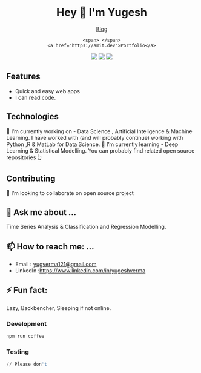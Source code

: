 <!--
**yugeshsbeenhere/yugeshsbeenhere** is a ✨ _special_ ✨ repository because its `README.md` (this file) appears on your GitHub profile.

Here are some ideas to get you started:

- 🔭 I’m currently working on ...
- 🌱 I’m currently learning ...
- 👯 I’m looking to collaborate on ...
- 🤔 I’m looking for help with ...
- 💬 Ask me about ...
- 📫 How to reach me: ...
- 😄 Pronouns: ...
- ⚡ Fun fact: ...
-->
<div align="center">
  <h1>Hey 👋 I'm Yugesh</h1>
  <p>
    <a href="https://analyticsindiamag.com/author/yugesh-vermaanalyticsindiamag-com/">Blog</a>
    <span> </span>
   
    <span> </span>
    <a href="https://amit.dev">Portfolio</a>
  </p>
  <p>
    <img src="https://img.shields.io/badge/Super Fast-%E2%9A%A1%EF%B8%8F-%23DD6B20?style=flat-square" />
    <span> </span>
    <img src="https://img.shields.io/badge/maintained%20since-1992-%2300B0FF?style=flat-square" />
    <span> </span>
    <img src="https://img.shields.io/badge/%F0%9F%92%9B-JavaScript-%23304FFE?style=flat-square" />
  </p>
</div>

## Features

* Quick and easy web apps
* I can read code.

## Technologies

🔭 I’m currently working on - Data Science ,  Artificial Inteligence & Machine Learning. 
I have worked with (and will probably continue) working with  Python ,R & MatLab for Data Science.
🌱 I’m currently learning - Deep Learning & Statistical Modelling.
You can probably find related open source repositories 👆

## Contributing

👯 I’m looking to collaborate on open source project

## 💬 Ask me about ...
Time Series  Analysis & Classification and Regression Modelling.

## 📫 How to reach me: ...
* Email : yugverma121@gmail.com
* LinkedIn :https://www.linkedin.com/in/yugeshverma


## ⚡ Fun fact: 
Lazy, Backbencher, Sleeping if not online.

### Development

```bash
npm run coffee
```

### Testing

```python
// Please don't
```
